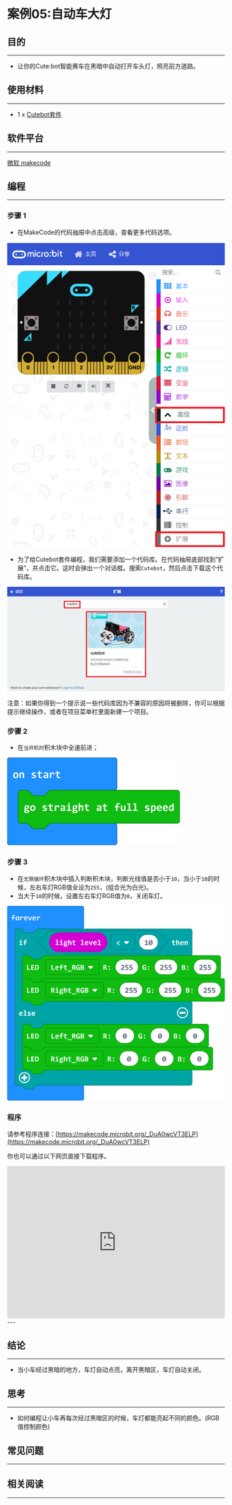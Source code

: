 # 案例05:自动车大灯

## 目的
---
- 让你的Cute:bot智能赛车在黑暗中自动打开车头灯，照亮前方道路。

## 使用材料
---
- 1 x [Cutebot套件](https://www.elecfreaks.com/store/cute-bot.html)

## 软件平台
---
[微软 makecode](https://makecode.microbit.org/#)

## 编程
---
### 步骤 1
- 在MakeCode的代码抽屉中点击高级，查看更多代码选项。

![](./images/cutebot-pk-1.png)

- 为了给Cutebot套件编程，我们需要添加一个代码库。在代码抽屉底部找到“扩展”，并点击它。这时会弹出一个对话框。搜索`Cutebot`，然后点击下载这个代码库。

![](./images/cutebot-pk-11.png)

注意：如果你得到一个提示说一些代码库因为不兼容的原因将被删除，你可以根据提示继续操作，或者在项目菜单栏里面新建一个项目。

### 步骤 2

- 在`当开机时`积木块中全速前进；

![](./images/case_05_01.png)

### 步骤 3

- 在`无限循环`积木块中插入判断积木块，判断光线值是否小于`10`，当小于`10`的时候，左右车灯RGB值全设为`255`，(组合光为白光)。
- 当大于`10`的时候，设置左右车灯RGB值为`0`，关闭车灯。

![](./images/case_05_02.png)


### 程序

请参考程序连接：[https://makecode.microbit.org/_DuA0wcVT3ELP](https://makecode.microbit.org/_DuA0wcVT3ELP)

你也可以通过以下网页直接下载程序。

<div style="position:relative;height:0;padding-bottom:70%;overflow:hidden;">
<iframe style="position:absolute;top:0;left:0;width:100%;height:100%;" src="https://makecode.microbit.org/#pub:https://makecode.microbit.org/_DuA0wcVT3ELP" frameborder="0" sandbox="allow-popups allow-forms allow-scripts allow-same-origin">
</iframe>
</div>  
---

## 结论
---
- 当小车经过黑暗的地方，车灯自动点亮，离开黑暗区，车灯自动关闭。

## 思考
---
- 如何编程让小车再每次经过黑暗区的时候，车灯都能亮起不同的颜色。(RGB值控制颜色)

## 常见问题
---
## 相关阅读  
---
